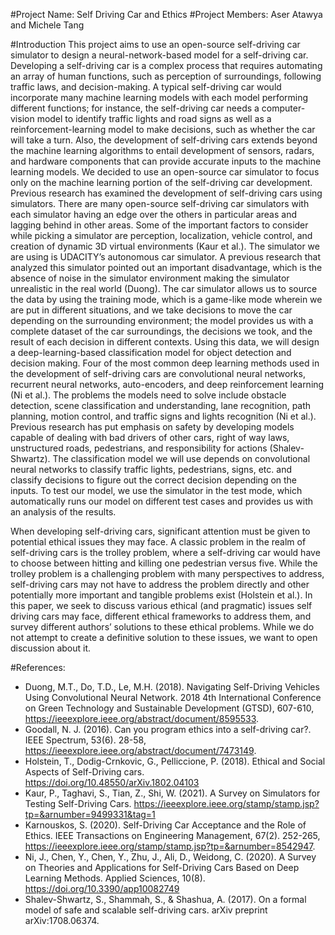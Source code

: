 #Project Name: Self Driving Car and Ethics
#Project Members: Aser Atawya and Michele Tang

#Introduction
This project aims to use an open-source self-driving car simulator to design a neural-network-based model for a self-driving car. Developing a self-driving car is a complex process that requires automating an array of human functions, such as perception of surroundings, following traffic laws, and decision-making. A typical self-driving car would incorporate many machine learning models with each model performing different functions; for instance, the self-driving car needs a computer-vision model to identify traffic lights and road signs as well as a reinforcement-learning model to make decisions, such as whether the car will take a turn. Also, the development of self-driving cars extends beyond the machine learning algorithms to entail development of sensors, radars, and hardware components that can provide accurate inputs to the machine learning models. We decided to use an open-source car simulator to focus only on the machine learning portion of the self-driving car development. 
Previous research has examined the development of self-driving cars using simulators. There are many open-source self-driving car simulators with each simulator having an edge over the others in particular areas and lagging behind in other areas. Some of the important factors to consider while picking a simulator are perception, localization, vehicle control, and creation of dynamic 3D virtual environments (Kaur et al.). The simulator we are using is UDACITY’s autonomous car simulator. A previous research that analyzed this simulator pointed out an important disadvantage, which is the absence of noise in the simulator environment making the simulator unrealistic in the real world (Duong). 
The car simulator allows us to source the data by using the training mode, which is a game-like mode wherein we are put in different situations, and we take decisions to move the car depending on the surrounding environment; the model provides us with a complete dataset of the car surroundings, the decisions we took, and the result of each decision in different contexts. Using this data, we will design a deep-learning-based classification model for object detection and decision making. Four of the most common deep learning methods used in the development of self-driving cars are convolutional neural networks, recurrent neural networks, auto-encoders, and deep reinforcement learning (Ni et al.). The problems the models need to solve include obstacle detection, scene classification and understanding, lane recognition, path planning, motion control, and traffic signs and lights recognition (Ni et al.). Previous research has put emphasis on safety by developing models capable of dealing with bad drivers of other cars, right of way laws, unstructured roads, pedestrians, and responsibility for actions (Shalev-Shwartz). 
The classification model we will use depends on convolutional neural networks to classify traffic lights, pedestrians, signs, etc. and classify decisions to figure out the correct decision depending on the inputs. To test our model, we use the simulator in the test mode, which automatically runs our model on different test cases and provides us with an analysis of the results.

When developing self-driving cars, significant attention must be given to potential ethical issues they may face. A classic problem in the realm of self-driving cars is the trolley problem, where a self-driving car would have to choose between hitting and killing one pedestrian versus five. While the trolley problem is a challenging problem with many perspectives to address, self-driving cars may not have to address the problem directly and other potentially more important and tangible problems exist (Holstein et al.). In this paper, we seek to discuss various ethical (and pragmatic) issues self driving cars may face, different ethical frameworks to address them, and survey different authors’ solutions to these ethical problems. While we do not attempt to create a definitive solution to these issues, we want to open discussion about it. 

#References: 
* Duong, M.T., Do, T.D., Le, M.H. (2018). Navigating Self-Driving Vehicles Using Convolutional Neural Network. 2018 4th International Conference on Green Technology and Sustainable Development (GTSD), 607-610, https://ieeexplore.ieee.org/abstract/document/8595533.
* Goodall, N. J. (2016). Can you program ethics into a self-driving car?. IEEE Spectrum, 53(6). 28-58, https://ieeexplore.ieee.org/abstract/document/7473149.
* Holstein, T., Dodig-Crnkovic, G., Pelliccione, P. (2018). Ethical and Social Aspects of Self-Driving cars. 	 
https://doi.org/10.48550/arXiv.1802.04103
* Kaur, P., Taghavi, S., Tian, Z., Shi, W. (2021). A Survey on Simulators for Testing Self-Driving Cars. https://ieeexplore.ieee.org/stamp/stamp.jsp?tp=&arnumber=9499331&tag=1
* Karnouskos, S. (2020). Self-Driving Car Acceptance and the Role of Ethics. IEEE Transactions on Engineering Management, 67(2). 252-265, https://ieeexplore.ieee.org/stamp/stamp.jsp?tp=&arnumber=8542947.
* Ni, J., Chen, Y., Chen, Y., Zhu, J., Ali, D., Weidong, C. (2020). A Survey on Theories and Applications for Self-Driving Cars Based on Deep Learning Methods. Applied Sciences, 10(8). https://doi.org/10.3390/app10082749
* Shalev-Shwartz, S., Shammah, S., & Shashua, A. (2017). On a formal model of safe and scalable self-driving cars. arXiv preprint arXiv:1708.06374.




